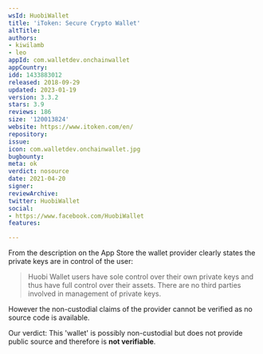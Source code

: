 ```yaml
---
wsId: HuobiWallet
title: 'iToken: Secure Crypto Wallet'
altTitle: 
authors:
- kiwilamb
- leo
appId: com.walletdev.onchainwallet
appCountry: 
idd: 1433883012
released: 2018-09-29
updated: 2023-01-19
version: 3.3.2
stars: 3.9
reviews: 186
size: '120013824'
website: https://www.itoken.com/en/
repository: 
issue: 
icon: com.walletdev.onchainwallet.jpg
bugbounty: 
meta: ok
verdict: nosource
date: 2021-04-20
signer: 
reviewArchive: 
twitter: HuobiWallet
social:
- https://www.facebook.com/HuobiWallet
features: 

---
```


From the description on the App Store the wallet provider clearly states the
private keys are in control of the user:

> Huobi Wallet users have sole control over their own private keys and thus have
  full control over their assets. There are no third parties involved in
  management of private keys.

However the non-custodial claims of the provider cannot be verified as no source
code is available.

Our verdict: This 'wallet' is possibly non-custodial but does not provide public
source and therefore is **not verifiable**.
